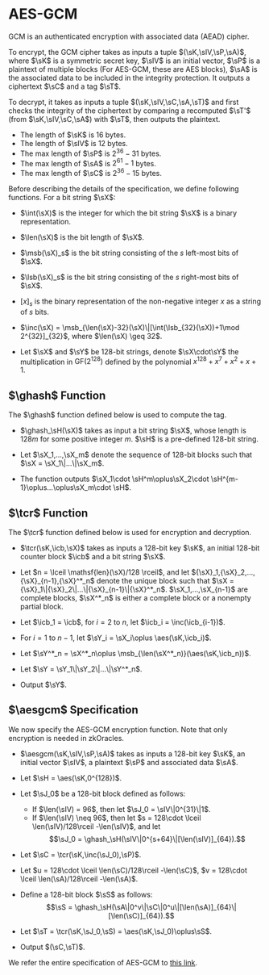 # AES-GCM
GCM is an authenticated encryption with associated data (AEAD) cipher. 

To encrypt, the GCM cipher takes as inputs a tuple $(\sK,\sIV,\sP,\sA)$, where $\sK$ is a symmetric secret key, $\sIV$ is an initial vector, $\sP$ is a plaintext of multiple blocks (For AES-GCM, these are AES blocks), $\sA$ is the associated data to be included in the integrity protection. It outputs a ciphertext $\sC$ and a tag $\sT$.

To decrypt, it takes as inputs a tuple $(\sK,\sIV,\sC,\sA,\sT)$ and first checks the integrity of the ciphertext by comparing a recomputed $\sT'$ (from $\sK,\sIV,\sC,\sA$) with $\sT$, then outputs the plaintext.

- The length of $\sK$ is $16$ bytes.
- The length of $\sIV$ is $12$ bytes.
- The max length of $\sP$ is $2^{36} - 31$ bytes.
- The max length of $\sA$ is $2^{61} - 1$ bytes.
- The max length of $\sC$ is $2^{36}-15$ bytes.


Before describing the details of the specification, we define following functions. For a bit string $\sX$:

- $\int(\sX)$ is the integer for which the bit string $\sX$ is a binary representation.

- $\len(\sX)$ is the bit length of $\sX$.

- $\msb(\sX)_s$ is the bit string consisting of the $s$ left-most bits of $\sX$.

- $\lsb(\sX)_s$ is the bit string consisting of the $s$ right-most bits of $\sX$.

- $[x]_s$ is the binary representation of the non-negative integer $x$ as a string of $s$ bits.

- $\inc(\sX) = \msb_{\len(\sX)-32}(\sX)\|[\int(\lsb_{32}(\sX))+1\mod 2^{32}]_{32}$, where $\len(\sX) \geq 32$.

- Let $\sX$ and $\sY$ be 128-bit strings, denote $\sX\cdot\sY$ the multiplication in $\mathsf{GF}(2^{128})$ defined by the polynomial $x^{128}+x^7+x^2+x+1$.

## $\ghash$ Function
The $\ghash$ function defined below is used to compute the tag.

- $\ghash_\sH(\sX)$ takes as input a bit string $\sX$, whose length is $128m$ for some positive integer $m$. $\sH$ is a pre-defined $128$-bit string.

- Let $\sX_1,...,\sX_m$ denote the sequence of 128-bit blocks such that $\sX = \sX_1\|...\|\sX_m$.

- The function outputs $\sX_1\cdot \sH^m\oplus\sX_2\cdot \sH^{m-1}\oplus...\oplus\sX_m\cdot \sH$.


## $\tcr$ Function
The $\tcr$ function defined below is used for encryption and decryption.
- $\tcr(\sK,\icb,\sX)$ takes as inputs a $128$-bit key $\sK$, an initial $128$-bit counter block $\icb$ and a bit string $\sX$.

- Let $n = \lceil \mathsf{len}(\sX)/128 \rceil$, and let ${\sX}_1,{\sX}_2,...,{\sX}_{n-1},{\sX}^*_n$ denote the unique block such that $\sX = {\sX}_1\|{\sX}_2\|...\|{\sX}_{n-1}\|{\sX}^*_n$. $\sX_1,...,\sX_{n-1}$ are complete blocks, $\sX^*_n$ is either a complete block or a nonempty partial block.
 
- Let $\icb_1 = \icb$, for $i = 2$ to $n$, let $\icb_i = \inc(\icb_{i-1})$.

- For $i = 1$ to $n-1$, let $\sY_i = \sX_i\oplus \aes(\sK,\icb_i)$.

- Let $\sY^*_n = \sX^*_n\oplus \msb_{\len(\sX^*_n)}(\aes(\sK,\icb_n))$.

- Let $\sY = \sY_1\|\sY_2\|...\|\sY^*_n$.

- Output $\sY$.

## $\aesgcm$ Specification
We now specify the AES-GCM encryption function. Note that only encryption is needed in zkOracles.

- $\aesgcm(\sK,\sIV,\sP,\sA)$ takes as inputs a $128$-bit key $\sK$, an initial vector $\sIV$, a plaintext $\sP$ and associated data $\sA$.

- Let $\sH = \aes(\sK,0^{128})$.

- Let $\sJ_0$ be a $128$-bit block defined as follows: 
    - If $\len(\sIV) = 96$, then let $\sJ_0 = \sIV\|0^{31}\|1$.
    - If $\len(\sIV) \neq 96$, then let $s = 128\cdot \lceil \len(\sIV)/128\rceil -\len(\sIV)$, and let 
    $$\sJ_0 = \ghash_\sH(\sIV\|0^{s+64}\|[\len(\sIV)]_{64}).$$

- Let $\sC = \tcr(\sK,\inc(\sJ_0),\sP)$.

- Let $u = 128\cdot \lceil \len(\sC)/128\rceil -\len(\sC)$, $v = 128\cdot \lceil \len(\sA)/128\rceil -\len(\sA)$.

- Define a $128$-bit block $\sS$ as follows:
$$\sS = \ghash_\sH(\sA\|0^v\|\sC\|0^u\|[\len(\sA)]_{64}\|[\len(\sC)]_{64}).$$

- Let $\sT = \tcr(\sK,\sJ_0,\sS) = \aes(\sK,\sJ_0)\oplus\sS$.

- Output $(\sC,\sT)$.

We refer the entire specification of AES-GCM to [this link](https://nvlpubs.nist.gov/nistpubs/Legacy/SP/nistspecialpublication800-38d.pdf).